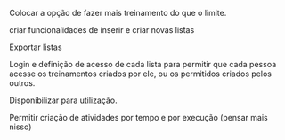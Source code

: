 Colocar a opção de fazer mais treinamento do que o limite.

criar funcionalidades de inserir e criar novas listas

Exportar listas

Login e definição de acesso de cada lista para permitir que cada pessoa acesse os treinamentos criados por ele, ou os permitidos criados pelos outros.

Disponíbilizar para utilização.

Permitir criação de atividades por tempo e por execução (pensar mais nisso)